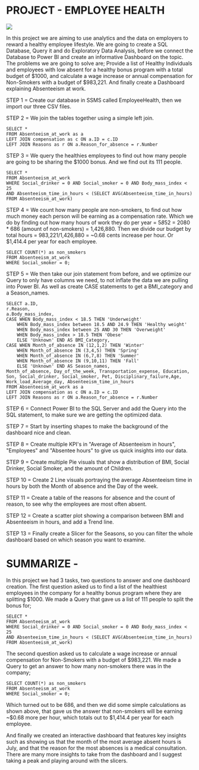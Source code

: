 # PROJECT - EMPLOYEE HEALTH

![](images/AbsenteeProject.jpg)

In this project we are aiming to use analytics and the data on employers to reward a healthy employee lifestyle. We are going to create a SQL Database, Query it and do Exploratory Data Analysis, before we connect the Database to Power BI and create an informative Dashboard on the topic. The problems we are going to solve are; Provide a list of Healthy Individuals and employees with low absent for a healthy bonus program with a total budget of $1000, and calculate a wage increase or annual compensation for Non-Smokers with a budget of $983,221. And finally create a Dashboard explaining Absenteeism at work.

STEP 1 = Create our database in SSMS called EmployeeHealth, then we import our three CSV files.

STEP 2 = We join the tables together using a simple left join.

	SELECT *
	FROM Absenteeism_at_work as a
	LEFT JOIN compensation as c ON a.ID = c.ID
	LEFT JOIN Reasons as r ON a.Reason_for_absence = r.Number

STEP 3 = We query the healthies employees to find out how many people are going to be sharing the $1000 bonus. And we find out its 111 people.

	SELECT * 
	FROM Absenteeism_at_work
	WHERE Social_drinker = 0 AND Social_smoker = 0 AND Body_mass_index < 25
	AND Absenteeism_time_in_hours < (SELECT AVG(Absenteeism_time_in_hours) FROM Absenteeism_at_work)

STEP 4 = We count how many people are non-smokers, to find out how much money each person will be earning as a compensation rate. Which we do by finding out how many hours of work they do per year = 5*8*52 = 2080 * 686 (amount of non-smokers) = 1,426,880. Then we divide our budget by total hours = 983,221/1,426,880 = ~0.68 cents increase per hour. Or $1,414.4 per year for each employee.

	SELECT COUNT(*) as non_smokers
	FROM Absenteeism_at_work
	WHERE Social_smoker = 0;
	
STEP 5 = We then take our join statement from before, and we optimize our Query to only have columns we need, to not inflate the data we are pulling into Power BI. As well as create CASE statements to get a BMI_category and a Season_names.

	SELECT a.ID,
	r.Reason,  
	a.Body_mass_index,
	CASE WHEN Body_mass_index < 18.5 THEN 'Underweight'
	 	WHEN Body_mass_index between 18.5 AND 24.9 THEN 'Healthy weight'
	 	WHEN Body_mass_index between 25 AND 30 THEN 'Overweight'
	 	WHEN Body_mass_index > 18.5 THEN 'Obese'
	 	ELSE 'Unknown' END AS BMI_Category,
	CASE WHEN Month_of_absence IN (12,1,2) THEN 'Winter' 
		WHEN Month_of_absence IN (3,4,5) THEN 'Spring'
		WHEN Month_of_absence IN (6,7,8) THEN 'Summer'
		WHEN Month_of_absence IN (9,10,11) THEN 'Fall'
		ELSE 'Unknown' END AS Season_names,
	Month_of_absence, Day_of_the_week, Transportation_expense, Education,
	Son, Social_drinker, Social_smoker, Pet, Disciplinary_failure,Age, Work_load_Average_day, Absenteeism_time_in_hours
	FROM Absenteeism_at_work as a
	LEFT JOIN compensation as c ON a.ID = c.ID
	LEFT JOIN Reasons as r ON a.Reason_for_absence = r.Number

STEP 6 = Connect Power BI to the SQL Server and add the Query into the SQL statement, to make sure we are getting the optimized data.

STEP 7 = Start by inserting shapes to make the background of the dashboard nice and clean. 

STEP 8 = Create multiple KPI's in "Average of Absenteeism in hours", "Employees" and "Absentee hours" to give us quick insights into our data.

STEP 9 = Create multiple Pie visuals that show a distribution of BMI, Social Drinker, Social Smoker, and the amount of Children.

STEP 10 = Create 2 Line visuals portraying the average Absenteeism time in hours by both the Month of absence and the Day of the week. 

STEP 11 = Create a table of the reasons for absence and the count of reason, to see why the employees are most often absent.

STEP 12 = Create a scatter plot showing a comparison between BMI and Absenteeism in hours, and add a Trend line.

STEP 13 = Finally create a Slicer for the Seasons, so you can filter the whole dashboard based on which season you want to examine.


# SUMMARIZE -
In this project we had 3 tasks, two questions to answer and one dashboard creation. The first question asked us to find a list of the healthiest employees in the company for a healthy bonus program where they are splitting $1000. We made a Query that gave us a list of 111 people to split the bonus for; 

	SELECT * 
	FROM Absenteeism_at_work
	WHERE Social_drinker = 0 AND Social_smoker = 0 AND Body_mass_index < 25
	AND Absenteeism_time_in_hours < (SELECT AVG(Absenteeism_time_in_hours) FROM Absenteeism_at_work)

The second question asked us to calculate a wage increase or annual compensation for Non-Smokers with a budget of $983,221. We made a Query to get an answer to how many non-smokers there was in the company;

	SELECT COUNT(*) as non_smokers
	FROM Absenteeism_at_work
	WHERE Social_smoker = 0;
	
Which turned out to be 686, and then we did some simple calculations as shown above, that gave us the answer that non-smokers will be earning ~$0.68 more per hour, which totals out to $1,414.4 per year for each employee. 

And finally we created an interactive dashboard that features key insights such as showing us that the month of the most average absent hours is July, and that the reason for the most absences is a medical consultation. There are many more insights to take from the dashboard and I suggest taking a peak and playing around with the slicers. 


